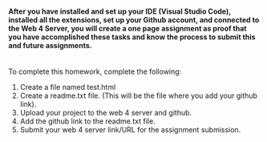 <h4>After you have installed and set up your IDE (Visual Studio Code), installed all the extensions, set up your Github account, and connected to the Web 4 Server, you will create a one page assignment as proof that you have accomplished these tasks and know the process to submit this and future assignments. </h4>
  
<br>
To complete this homework, complete the following:

1. Create a file named test.html
2. Create a readme.txt file. (This will be the file where you add your github link).
3. Upload your project to the web 4 server and github.
4. Add the github link to the readme.txt file. 
5. Submit your web 4 server link/URL for the assignment submission. 
